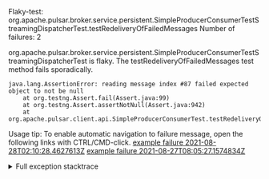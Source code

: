         
Flaky-test: org.apache.pulsar.broker.service.persistent.SimpleProducerConsumerTestStreamingDispatcherTest.testRedeliveryOfFailedMessages
Number of failures: 2

org.apache.pulsar.broker.service.persistent.SimpleProducerConsumerTestStreamingDispatcherTest is flaky. The testRedeliveryOfFailedMessages test method fails sporadically.

```
java.lang.AssertionError: reading message index #87 failed expected object to not be null
	at org.testng.Assert.fail(Assert.java:99)
	at org.testng.Assert.assertNotNull(Assert.java:942)
	at org.apache.pulsar.client.api.SimpleProducerConsumerTest.testRedeliveryOfFailedMessages(SimpleProducerConsumerTest.java:2841)
```

Usage tip: To enable automatic navigation to failure message, open the following links with CTRL/CMD-click.
[example failure 2021-08-28T02:10:28.4627613Z](https://github.com/apache/pulsar/runs/3448473880?check_suite_focus=true#step:9:780)
[example failure 2021-08-27T08:05:27.1574834Z](https://github.com/apache/pulsar/runs/3440980370?check_suite_focus=true#step:9:637)


<details>
<summary>Full exception stacktrace</summary>
<code><pre>
java.lang.AssertionError: reading message index #87 failed expected object to not be null
	at org.testng.Assert.fail(Assert.java:99)
	at org.testng.Assert.assertNotNull(Assert.java:942)
	at org.apache.pulsar.client.api.SimpleProducerConsumerTest.testRedeliveryOfFailedMessages(SimpleProducerConsumerTest.java:2841)
	at java.base/jdk.internal.reflect.NativeMethodAccessorImpl.invoke0(Native Method)
	at java.base/jdk.internal.reflect.NativeMethodAccessorImpl.invoke(NativeMethodAccessorImpl.java:62)
	at java.base/jdk.internal.reflect.DelegatingMethodAccessorImpl.invoke(DelegatingMethodAccessorImpl.java:43)
	at java.base/java.lang.reflect.Method.invoke(Method.java:566)
	at org.testng.internal.MethodInvocationHelper.invokeMethod(MethodInvocationHelper.java:132)
	at org.testng.internal.InvokeMethodRunnable.runOne(InvokeMethodRunnable.java:45)
	at org.testng.internal.InvokeMethodRunnable.call(InvokeMethodRunnable.java:73)
	at org.testng.internal.InvokeMethodRunnable.call(InvokeMethodRunnable.java:11)
	at java.base/java.util.concurrent.FutureTask.run(FutureTask.java:264)
	at java.base/java.util.concurrent.ThreadPoolExecutor.runWorker(ThreadPoolExecutor.java:1128)
	at java.base/java.util.concurrent.ThreadPoolExecutor$Worker.run(ThreadPoolExecutor.java:628)
	at java.base/java.lang.Thread.run(Thread.java:829)

</pre></code>
</details>

